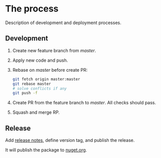# The process

Description of development and deployment processes.

## Development

1. Create new feature branch from *master*.
1. Apply new code and push.
1. Rebase on *master* before create PR:

   ``` bash
   git fetch origin master:master
   git rebase master
   # solve conflicts if any
   git push -f
   ```

1. Create PR from the feature branch to *master*. All checks should pass.
1. Squash and merge RP.

## Release

Add [release notes](https://github.com/sgaliamov/scurry/releases/new), define version tag, and publish the release.

It will publish the package to [nuget.org](https://www.nuget.org/packages/SCurry/).